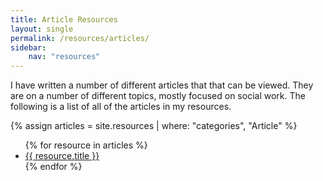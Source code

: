 ```yaml
---
title: Article Resources
layout: single
permalink: /resources/articles/
sidebar:
    nav: "resources"
---
```


I have written a number of different articles that that can be viewed. They are on a number of different topics, mostly focused on social work. The following is a list of all of the articles in my resources.

{% assign articles = site.resources | where: "categories", "Article" %}

<ul>
{% for resource in articles %}
<li>
    <a href="{{ resource.url }}">{{ resource.title }}</a>
</li>  
{% endfor %}
</ul>